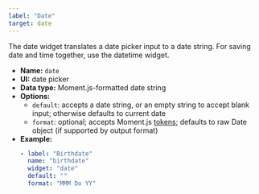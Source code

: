 ```yaml
---
label: "Date"
target: date
---
```


The date widget translates a date picker input to a date string. For saving date and time together, use the datetime widget.

- **Name:** `date`
- **UI:** date picker
- **Data type:** Moment.js-formatted date string
- **Options:**
  - `default`: accepts a date string, or an empty string to accept blank input; otherwise defaults to current date
  - `format`: optional; accepts Moment.js [tokens](https://momentjs.com/docs/#/parsing/string-format/); defaults to raw Date object (if supported by output format)
- **Example:**
    ```yaml
    - label: "Birthdate"
      name: "birthdate"
      widget: "date"
      default: ""
      format: "MMM Do YY"
    ```

